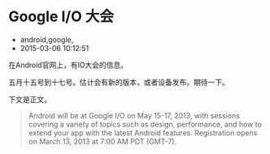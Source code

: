 # Google I/O 大会
- android,google,
- 2015-03-06 10:12:51


在Android官网上，有IO大会的信息。



五月十五号到十七号。估计会有新的版本，或者设备发布。期待一下。

下文是正文。

> Android will be at Google I/O on May 15-17, 2013, with sessions covering a variety of topics such as design, performance, and how to extend your app with the latest Android features. Registration opens on March 13, 2013 at 7:00 AM PDT (GMT-7).

